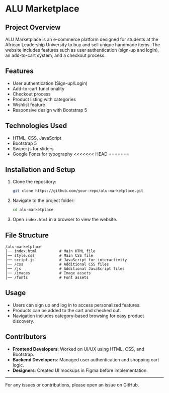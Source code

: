 
# ALU Marketplace

## Project Overview
ALU Marketplace is an e-commerce platform designed for students at the African Leadership University to buy and sell unique handmade items. The website includes features such as user authentication (sign-up and login), an add-to-cart system, and a checkout process.

## Features
- User authentication (Sign-up/Login)
- Add-to-cart functionality
- Checkout process
- Product listing with categories
- Wishlist feature
- Responsive design with Bootstrap 5

## Technologies Used
- HTML, CSS, JavaScript
- Bootstrap 5
- Swiper.js for sliders
- Google Fonts for typography
<<<<<<< HEAD
=======

## Installation and Setup
1. Clone the repository:
   ```sh
   git clone https://github.com/your-repo/alu-marketplace.git
   ```
2. Navigate to the project folder:
   ```sh
   cd alu-marketplace
   ```
3. Open `index.html` in a browser to view the website.

## File Structure
```
/alu-marketplace
│── index.html          # Main HTML file
│── style.css           # Main CSS file
│── script.js           # JavaScript for interactivity
│── /css                # Additional CSS files
│── /js                 # Additional JavaScript files
│── /images             # Image assets
│── /fonts              # Font assets
```

## Usage
- Users can sign up and log in to access personalized features.
- Products can be added to the cart and checked out.
- Navigation includes category-based browsing for easy product discovery.

## Contributors
- **Frontend Developers**: Worked on UI/UX using HTML, CSS, and Bootstrap.
- **Backend Developers**: Managed user authentication and shopping cart logic.
- **Designers**: Created UI mockups in Figma before implementation.


---
For any issues or contributions, please open an issue on GitHub.


